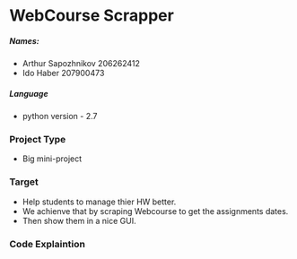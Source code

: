 # WebCourse Scrapper
##### Names:
- ⁠⁠⁠Arthur Sapozhnikov ⁠⁠⁠206262412
- Ido Haber 207900473

##### Language
- python version - 2.7

### Project Type
- Big mini-project

### Target
- Help students to manage thier HW better.
- We achienve that by scraping Webcourse to get the assignments dates.
- Then show them in a nice GUI.

### Code Explaintion
